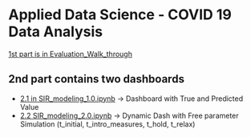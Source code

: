 # Applied Data Science - COVID 19 Data Analysis

[1st part is in Evaluation_Walk_through](https://github.com/harshgrovr/Covid-Prediction-and-Simulation-using-Data-Sceince/blob/master/notebooks/Evaluation_Walk_through_1.0.ipynb)

##  2nd part contains two dashboards
-  [2.1 in SIR_modeling_1.0.ipynb](https://github.com/harshgrovr/Covid-Prediction-and-Simulation-using-Data-Sceince/blob/master/notebooks/Evaluation_Walk_through_1.0.ipynb)  -> Dashboard with True and Predicted Value 
-  [2.2 SIR_modeling_2.0.ipynb](https://github.com/harshgrovr/Covid-Prediction-and-Simulation-using-Data-Sceince/blob/master/notebooks/SIR_modeling_2.0.ipynb)  -> Dynamic Dash with Free parameter Simulation (t_initial, t_intro_measures, t_hold, t_relax)




